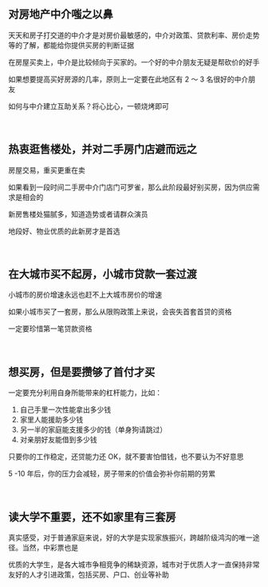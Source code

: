 ## 对房地产中介嗤之以鼻

天天和房子打交道的中介才是对房价最敏感的，中介对政策、贷款利率、房价走势等的了解，都能给你提供买房的判断证据

在房屋买卖上，中介是比较倾向于买家的。一个好的中介朋友无疑是帮砍价的好手

如果想要提高买好房源的几率，原则上一定要在此地区有 2 ～ 3 名很好的中介朋友

如何与中介建立互助关系？将心比心，一顿烧烤即可

<br/>

## 热衷逛售楼处，并对二手房门店避而远之

房屋交易，重买更重在卖

如果看到一段时间二手房中介门店门可罗雀，那么此阶段最好别买房，因为供应需求是相会的

新房售楼处猫腻多，知道造势或者请群众演员

地段好、物业优质的此新房才是首选

<br/>

## 在大城市买不起房，小城市贷款一套过渡

小城市的房价增速永远也赶不上大城市房价的增速

如果小城市买了一套房，那么从限购政策上来说，会丧失首套首贷的资格

一定要珍惜第一笔贷款资格

<br/>

## 想买房，但是要攒够了首付才买

一定要充分利用自身所能带来的杠杆能力，比如：

1. 自己手里一次性能拿出多少钱
2. 家里人能援助多少钱
3. 另一半的家庭能支援多少的钱（单身狗请跳过）
4. 对亲朋好友能借到多少钱

只要你的工作稳定，还贷能力还 OK，就不要害怕借钱，也不要认为不好意思

5 -10 年后，你的压力会减轻，房子带来的价值会弥补你前期的劳累

<br/>

## 读大学不重要，还不如家里有三套房

真实感受，对于普通家庭来说，好的大学是实现家族振兴，跨越阶级鸿沟的唯一途径。当然，中彩票也是

优质的大学生，是各大城市争相竞争的稀缺资源，城市对于优质人才一直保持非常友好的人才引进政策，包括买房、户口、创业等补助